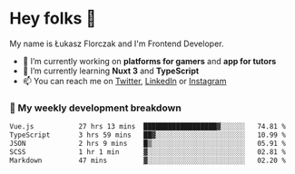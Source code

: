 # Hey folks 👋

My name is Łukasz Florczak and I'm Frontend Developer. 

- 🔭 I’m currently working on **platforms for gamers** and **app for tutors**
- 🌱 I’m currently learning **Nuxt 3** and **TypeScript**
- 📫 You can reach me on [Twitter](https://twitter.com/lukaszflorczak), [LinkedIn](https://pl.linkedin.com/in/lukasz-florczak) or [Instagram](https://instagram.com/lukaszflorczak)


### 🧮 My weekly development breakdown

<!--START_SECTION:waka-->

```txt
Vue.js           27 hrs 13 mins  ██████████████████▓░░░░░░   74.81 %
TypeScript       3 hrs 59 mins   ██▓░░░░░░░░░░░░░░░░░░░░░░   10.99 %
JSON             2 hrs 9 mins    █▒░░░░░░░░░░░░░░░░░░░░░░░   05.91 %
SCSS             1 hr 1 min      ▓░░░░░░░░░░░░░░░░░░░░░░░░   02.81 %
Markdown         47 mins         ▓░░░░░░░░░░░░░░░░░░░░░░░░   02.20 %
```

<!--END_SECTION:waka-->

<!--
**lukaszflorczak/lukaszflorczak** is a ✨ _special_ ✨ repository because its `README.md` (this file) appears on your GitHub profile.

Here are some ideas to get you started:

- 🔭 I’m currently working on ...
- 🌱 I’m currently learning ...
- 👯 I’m looking to collaborate on ...
- 🤔 I’m looking for help with ...
- 💬 Ask me about ...
- 📫 How to reach me: ...
- 😄 Pronouns: ...
- ⚡ Fun fact: ...
-->
